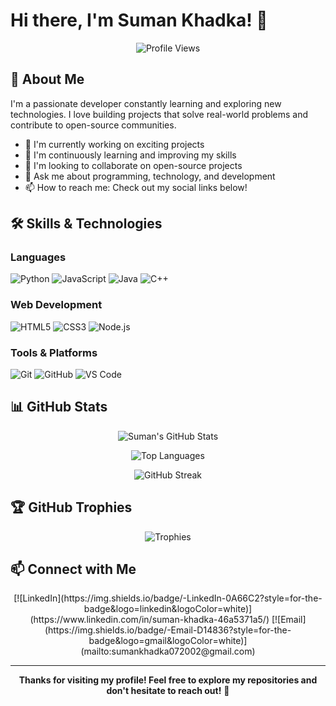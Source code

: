 # Hi there, I'm Suman Khadka! 👋

<div align="center">
  
  ![Profile Views](https://komarev.com/ghpvc/?username=Suman-Khadka-2002&color=blueviolet&style=flat-square)
  
</div>

## 🚀 About Me

I'm a passionate developer constantly learning and exploring new technologies. I love building projects that solve real-world problems and contribute to open-source communities.

- 🔭 I'm currently working on exciting projects
- 🌱 I'm continuously learning and improving my skills
- 👯 I'm looking to collaborate on open-source projects
- 💬 Ask me about programming, technology, and development
- 📫 How to reach me: Check out my social links below!

## 🛠️ Skills & Technologies

### Languages
![Python](https://img.shields.io/badge/-Python-3776AB?style=flat-square&logo=python&logoColor=white)
![JavaScript](https://img.shields.io/badge/-JavaScript-F7DF1E?style=flat-square&logo=javascript&logoColor=black)
![Java](https://img.shields.io/badge/-Java-007396?style=flat-square&logo=java&logoColor=white)
![C++](https://img.shields.io/badge/-C++-00599C?style=flat-square&logo=c%2B%2B&logoColor=white)

### Web Development
![HTML5](https://img.shields.io/badge/-HTML5-E34F26?style=flat-square&logo=html5&logoColor=white)
![CSS3](https://img.shields.io/badge/-CSS3-1572B6?style=flat-square&logo=css3&logoColor=white)
![Node.js](https://img.shields.io/badge/-Node.js-339933?style=flat-square&logo=node.js&logoColor=white)

### Tools & Platforms
![Git](https://img.shields.io/badge/-Git-F05032?style=flat-square&logo=git&logoColor=white)
![GitHub](https://img.shields.io/badge/-GitHub-181717?style=flat-square&logo=github&logoColor=white)
![VS Code](https://img.shields.io/badge/-VS%20Code-007ACC?style=flat-square&logo=visual-studio-code&logoColor=white)

## 📊 GitHub Stats

<div align="center">
  
  ![Suman's GitHub Stats](https://github-readme-stats.vercel.app/api?username=Suman-Khadka-2002&show_icons=true&theme=radical&hide_border=true&count_private=true)
  
  ![Top Languages](https://github-readme-stats.vercel.app/api/top-langs/?username=Suman-Khadka-2002&layout=compact&theme=radical&hide_border=true)
  
  ![GitHub Streak](https://github-readme-streak-stats.herokuapp.com/?user=Suman-Khadka-2002&theme=radical&hide_border=true)
  
</div>

## 🏆 GitHub Trophies

<div align="center">
  
  ![Trophies](https://github-profile-trophy.vercel.app/?username=Suman-Khadka-2002&theme=radical&no-frame=true&no-bg=true&row=1&column=7)
  
</div>

## 📫 Connect with Me

<div align="center">
  [![LinkedIn](https://img.shields.io/badge/-LinkedIn-0A66C2?style=for-the-badge&logo=linkedin&logoColor=white)](https://www.linkedin.com/in/suman-khadka-46a5371a5/)
  [![Email](https://img.shields.io/badge/-Email-D14836?style=for-the-badge&logo=gmail&logoColor=white)](mailto:sumankhadka072002@gmail.com)  
</div>

---

<div align="center">
  
  **Thanks for visiting my profile! Feel free to explore my repositories and don't hesitate to reach out!** 🚀
  
</div>
